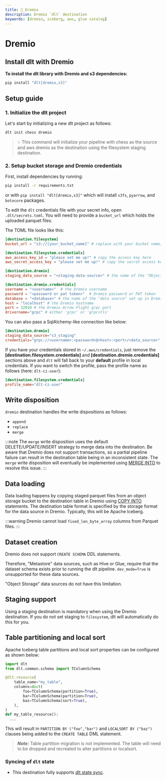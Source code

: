 ```yaml
---
title: 🧪 Dremio
description: Dremio `dlt` destination
keywords: [dremio, iceberg, aws, glue catalog]
---
```


# Dremio

## Install dlt with Dremio
**To install the dlt library with Dremio and s3 dependencies:**
```sh
pip install "dlt[dremio,s3]"
```

## Setup guide
### 1. Initialize the dlt project

Let's start by initializing a new dlt project as follows:
   ```sh
   dlt init chess dremio
   ```
   > 💡 This command will initialize your pipeline with chess as the source and aws dremio as the destination using the filesystem staging destination.


### 2. Setup bucket storage and Dremio credentials

First, install dependencies by running:
```sh
pip install -r requirements.txt
```
or with `pip install "dlt[dremio,s3]"` which will install `s3fs`, `pyarrow`, and `botocore` packages.

To edit the `dlt` credentials file with your secret info, open `.dlt/secrets.toml`. You will need to provide a `bucket_url` which holds the uploaded parquet files.

The TOML file looks like this:

```toml
[destination.filesystem]
bucket_url = "s3://[your_bucket_name]" # replace with your bucket name,

[destination.filesystem.credentials]
aws_access_key_id = "please set me up!" # copy the access key here
aws_secret_access_key = "please set me up!" # copy the secret access key here

[destination.dremio]
staging_data_source = "<staging-data-source>" # the name of the "Object Storage" data source in Dremio containing the s3 bucket

[destination.dremio.credentials]
username = "<username>"  # the Dremio username
password = "<password or pat token>"  # Dremio password or PAT token
database = "<database>" # the name of the "data source" set up in Dremio where you want to load your data
host = "localhost" # the Dremio hostname
port = 32010 # the Dremio Arrow Flight grpc port
drivername="grpc" # either 'grpc' or 'grpc+tls'
```

You can also pass a SqlAlchemy-like connection like below:
```toml
[destination.dremio]
staging_data_source="s3_staging"
credentials="grpc://<username>:<password>@<host>:<port>/<data_source>"
```

If you have your credentials stored in `~/.aws/credentials`, just remove the **[destination.filesystem.credentials]** and **[destination.dremio.credentials]** sections above and `dlt` will fall back to your **default** profile in local credentials. If you want to switch the profile, pass the profile name as follows (here: `dlt-ci-user`):
```toml
[destination.filesystem.credentials]
profile_name="dlt-ci-user"
```

## Write disposition

`dremio` destination handles the write dispositions as follows:
- `append`
- `replace`
- `merge`

:::note
The `merge` write disposition uses the default DELETE/UPDATE/INSERT strategy to merge data into the destination. Be aware that Dremio does not support transactions, so a partial pipeline failure can result in the destination table being in an inconsistent state. The `merge` write disposition will eventually be implemented using [MERGE INTO](https://docs.dremio.com/current/reference/sql/commands/apache-iceberg-tables/apache-iceberg-merge/) to resolve this issue.
:::

## Data loading

Data loading happens by copying staged parquet files from an object storage bucket to the destination table in Dremio using [COPY INTO](https://docs.dremio.com/cloud/reference/sql/commands/copy-into-table/) statements. The destination table format is specified by the storage format for the data source in Dremio. Typically, this will be Apache Iceberg.

:::warning
Dremio cannot load `fixed_len_byte_array` columns from Parquet files.
:::

## Dataset creation

Dremio does not support `CREATE SCHEMA` DDL statements.

Therefore, "Metastore" data sources, such as Hive or Glue, require that the dataset schema exists prior to running the dlt pipeline. `dev_mode=True` is unsupported for these data sources.

"Object Storage" data sources do not have this limitation.

## Staging support

Using a staging destination is mandatory when using the Dremio destination. If you do not set staging to `filesystem`, dlt will automatically do this for you.

## Table partitioning and local sort
Apache Iceberg table partitions and local sort properties can be configured as shown below:
```py
import dlt
from dlt.common.schema import TColumnSchema

@dlt.resource(
    table_name="my_table",
    columns=dict(
        foo=TColumnSchema(partition=True),
        bar=TColumnSchema(partition=True),
        baz=TColumnSchema(sort=True),
    ),
)
def my_table_resource():
  ...
```
This will result in `PARTITION BY ("foo","bar")` and `LOCALSORT BY ("baz")` clauses being added to the `CREATE TABLE` DML statement.

> ***Note:*** Table partition migration is not implemented. The table will need to be dropped and recreated to alter partitions or localsort.

### Syncing of `dlt` state
- This destination fully supports [dlt state sync](../../general-usage/state#syncing-state-with-destination).

<!--@@@DLT_TUBA dremio-->

